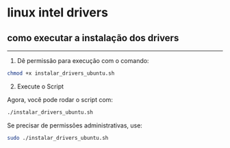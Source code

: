 # linux intel drivers

## como executar a instalação dos drivers
---
1. Dê permissão para execução com o comando:
```bash
chmod +x instalar_drivers_ubuntu.sh
```
2. Execute o Script

Agora, você pode rodar o script com:
```bash
./instalar_drivers_ubuntu.sh
```
Se precisar de permissões administrativas, use:

```bash 
sudo ./instalar_drivers_ubuntu.sh
```

